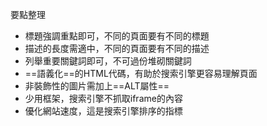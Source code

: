 要點整理
- 標題強調重點即可，不同的頁面要有不同的標題
- 描述的長度需適中，不同的頁面要有不同的描述
- 列舉重要關鍵詞即可，不可過份堆砌關鍵詞
- ==語義化==的HTML代碼，有助於搜索引擎更容易理解頁面
- 非裝飾性的圖片需加上==ALT屬性==
- 少用框架，搜索引擎不抓取iframe的內容
- 優化網站速度，這是搜索引擎排序的指標